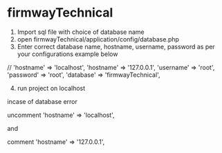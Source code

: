 # firmwayTechnical

1. Import sql file with choice of database name
2. open firmwayTechnical/application/config/database.php
3. Enter correct database name, hostname, username, password as per your configurations example below

//	'hostname' => 'localhost',
	'hostname' => '127.0.0.1',
	'username' => 'root',
	'password' => 'root',
	'database' => 'firmwayTechnical',

4. run project on localhost

incase of database error 

uncomment 'hostname' => 'localhost',

and 

comment 
'hostname' => '127.0.0.1',






